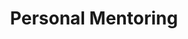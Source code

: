 ---
title:  " Personal Mentoring"
description:  " Personal mentoring is a unique proposition of the Kiran Foundation Scholarship. We believe in the holistic development of students to transform them into future leaders. Our students are some of the brightest minds in society, and they need to develop them into well-rounded individuals. This will empower them to bring about long-lasting, positive change in the world.
Students are provided with counseling, guidance, and constant monitoring to ensure they are constantly challenged, which enables them to stay focused and achieve their full potential."





---